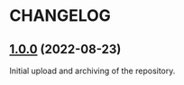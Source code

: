 # CHANGELOG

## [1.0.0](https://github.com/josantonius/wp-geolocation-attendance-control/releases/tag/1.0.0) (2022-08-23)

Initial upload and archiving of the repository.
